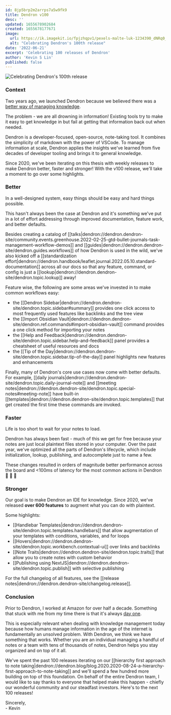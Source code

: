 ```yaml
---
id: 8jp5brp2m2arrps7a5w9fk9
title: Dendron v100
desc: ''
updated: 1655678902684
created: 1655678177671
image:
  url: https://ik.imagekit.io/fpjzhqpv1/pexels-malte-luk-1234390_dNRq0_ZwI.jpg?ik-sdk-version=javascript-1.4.3&updatedAt=1655678748917
  alt: "Celebrating Dendron's 100th release"
date: '2022-06-21'
excerpt: 'Celebrating 100 releases of Dendron'
author: 'Kevin S Lin'
published: false
---
```


![Celebrating Dendron's 100th release](https://ik.imagekit.io/fpjzhqpv1/pexels-malte-luk-1234390_dNRq0_ZwI.jpg?ik-sdk-version=javascript-1.4.3&updatedAt=1655678748917)

### Context
Two years ago, we launched Dendron because we believed there was a [better way of managing knowledge](https://www.kevinslin.com/notes/e1455752-b052-4212-ac6e-cc054659f2bb.html).

The problem - we are all drowning in information! Existing tools try to make it easy to get knowledge in but fail at getting that information back out when needed.

Dendron is a developer-focused, open-source, note-taking tool.  It combines the simplicity of markdown with the power of VSCode.  To manage information at scale, Dendron applies the insights we've learned from five decades of developer tooling and brings it to general knowledge. 

Since 2020, we've been iterating on this thesis with weekly releases to make Dendron better, faster and stronger! With the v100 release, we'll take a moment to go over some highlights.

### Better

In a well-designed system, easy things should be easy and hard things possible. 

This hasn't always been the case at Dendron and it's something we've put in a lot of effort addressing through improved documentation, feature work, and better defaults.

Besides creating a catalog of [[talks|dendron://dendron.dendron-site/community.events.greenhouse.2022-02-25-gtd-bullet-journals-task-management-workflow-demos]] and [[guides|dendron://dendron.dendron-site/dendron.guides.workflows]] of how Dendron is used in the wild, we've also kicked off a [[standardization effort|dendron://dendron.handbook/leaflet.journal.2022.05.10.standard-documentation]] across all our docs so that any feature, command, or config is just a [[lookup|dendron://dendron.dendron-site/dendron.topic.lookup]] away!

Feature wise, the following are some areas we've invested in to make common workflows easy:
- the [[Dendron Sidebar|dendron://dendron.dendron-site/dendron.topic.sidebar#summary]] provides one click access to most frequently used features like backlinks and the tree view
- the [[Import Obsidian Vault|dendron://dendron.dendron-site/dendron.ref.commands#import-obsidian-vault]] command provides a one click method for importing your notes
- the [[Help and Feedback|dendron://dendron.dendron-site/dendron.topic.sidebar.help-and-feedback]] panel provides a cheatsheet of useful resources and docs
- the [[Tip of the Day|dendron://dendron.dendron-site/dendron.topic.sidebar.tip-of-the-day]] panel highlights new features and enhancements

Finally, many of Dendron's core use cases now come with better defaults. For example, [[daily journals|dendron://dendron.dendron-site/dendron.topic.daily-journal-note]] and [[meeting notes|dendron://dendron.dendron-site/dendron.topic.special-notes#meeting-note]] have built-in [[templates|dendron://dendron.dendron-site/dendron.topic.templates]] that get created the first time these commands are invoked. 

### Faster

Life is too short to wait for your notes to load. 

Dendron has always been fast - much of this we get for free because your notes are just local plaintext files stored in your computer. 
Over the past year, we've optimized all the parts of Dendron's lifecycle, which include initialization, lookup, publishing, and autocomplete just to name a few. 

These changes resulted in orders of magnitude better performance across the board and <100ms of latency for the most common actions in Dendron   🚀 🚀 🚀

### Stronger

Our goal is to make Dendron an IDE for knowledge. 
Since 2020, we've released **over 600 features** to augment what you can do with plaintext.

Some highlights:
- [[Handlebar Templates|dendron://dendron.dendron-site/dendron.topic.templates.handlebars]] that allow augmentation of your templates with conditions, variables, and for loops
- [[Hovers|dendron://dendron.dendron-site/dendron.topic.workbench.contextual-ui]] over links and backlinks
- [[Note Traits|dendron://dendron.dendron-site/dendron.topic.traits]] that allow you to create notes with custom behavior
- [[Publishing using NextJS|dendron://dendron.dendron-site/dendron.topic.publish]] with selective publishing

For the full changelog of all features, see the [[release notes|dendron://dendron.dendron-site/changelog.release]]. 

### Conclusion

Prior to Dendron, I worked at Amazon for over half a decade. 
Something that stuck with me from my time there is that it's always [day one](https://aws.amazon.com/executive-insights/content/how-amazon-defines-and-operationalizes-a-day-1-culture/).

This is especially relevant when dealing with knowledge management today because how humans manage information in the age of the internet is fundamentally an unsolved problem.
With Dendron, we think we have something that works. 
Whether you are an individual managing a handful of notes or a team with tens of thousands of notes, Dendron helps you stay organized and on top of it all.

We've spent the past 100 releases iterating on our [[hierarchy first approach to note taking|dendron://dendron.blog/blog.2020.2020-08-24-a-hierarchy-first-approach-to-note-taking]] and we'll spend a few hundred more building on top of this foundation.  On behalf of the entire Dendron team, I would like to say thanks to everyone that helped make this happen - chiefly our wonderful community and our steadfast investors.  Here's to the next 100 releases!

Sincerely, <br/>
\- Kevin
